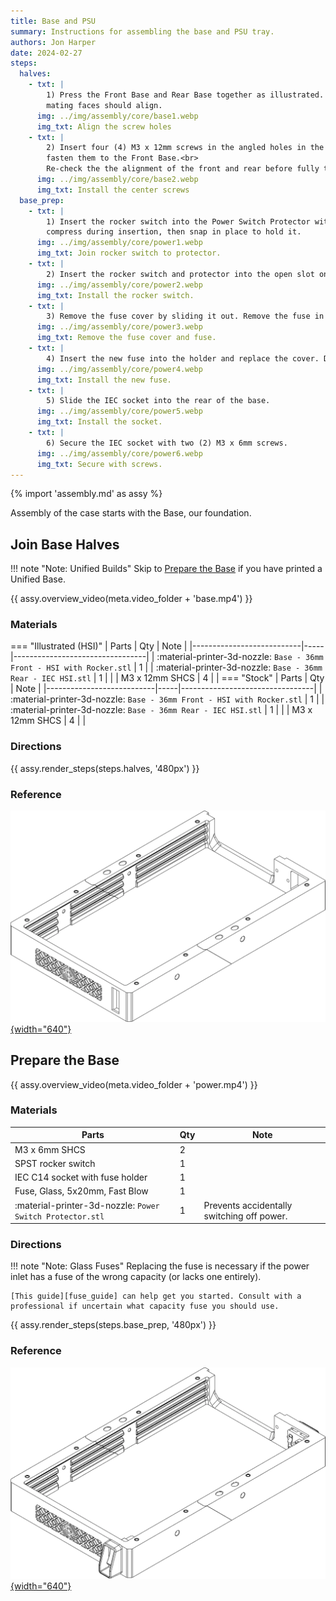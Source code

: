 ```yaml
---
title: Base and PSU
summary: Instructions for assembling the base and PSU tray.
authors: Jon Harper
date: 2024-02-27
steps:
  halves:
    - txt: |
        1) Press the Front Base and Rear Base together as illustrated. The angled screw holes on the
        mating faces should align.
      img: ../img/assembly/core/base1.webp
      img_txt: Align the screw holes
    - txt: |
        2) Insert four (4) M3 x 12mm screws in the angled holes in the top of the Rear Base and
        fasten them to the Front Base.<br>
        Re-check the the alignment of the front and rear before fully tightening.
      img: ../img/assembly/core/base2.webp
      img_txt: Install the center screws
  base_prep:
    - txt: |
        1) Insert the rocker switch into the Power Switch Protector with **"ON" facing up**. The flaps on the switch
        compress during insertion, then snap in place to hold it.
      img: ../img/assembly/core/power1.webp
      img_txt: Join rocker switch to protector.
    - txt: |
        2) Insert the rocker switch and protector into the open slot on the front base.
      img: ../img/assembly/core/power2.webp
      img_txt: Install the rocker switch.
    - txt: |
        3) Remove the fuse cover by sliding it out. Remove the fuse in the holder.
      img: ../img/assembly/core/power3.webp
      img_txt: Remove the fuse cover and fuse.
    - txt: |
        4) Insert the new fuse into the holder and replace the cover. Direction of the fuse does not matter.
      img: ../img/assembly/core/power4.webp
      img_txt: Install the new fuse.
    - txt: |
        5) Slide the IEC socket into the rear of the base.
      img: ../img/assembly/core/power5.webp
      img_txt: Install the socket.
    - txt: |
        6) Secure the IEC socket with two (2) M3 x 6mm screws.
      img: ../img/assembly/core/power6.webp
      img_txt: Secure with screws.
---
```


{% import 'assembly.md' as assy %}

Assembly of the case starts with the Base, our foundation.

## Join Base Halves

!!! note "Note: Unified Builds"
    Skip to [Prepare the Base](#prepare-the-base) if you have printed a Unified Base.

{{ assy.overview_video(meta.video_folder + 'base.mp4') }}

### Materials

=== "Illustrated (HSI)"
    | Parts                     | Qty | Note                            |
    |---------------------------|-----|---------------------------------|
    | :material-printer-3d-nozzle: `Base - 36mm Front - HSI with Rocker.stl` | 1 |
    | :material-printer-3d-nozzle: `Base - 36mm Rear - IEC HSI.stl` | 1 |   |
    | M3 x 12mm SHCS            | 4   |         |
=== "Stock"
    | Parts                     | Qty | Note                            |
    |---------------------------|-----|---------------------------------|
    | :material-printer-3d-nozzle: `Base - 36mm Front - HSI with Rocker.stl` | 1 |
    | :material-printer-3d-nozzle: `Base - 36mm Rear - IEC HSI.stl` | 1 |   |
    | M3 x 12mm SHCS            | 4   |         |

### Directions

{{ assy.render_steps(steps.halves, '480px') }}

### Reference

[![illustration][base_final]{width="640"}][base_final]

## Prepare the Base

{{ assy.overview_video(meta.video_folder + 'power.mp4') }}

### Materials

| Parts                     | Qty | Note                            |
|---------------------------|-----|---------------------------------|
| M3 x 6mm SHCS             | 2   |                                 |
| SPST rocker switch        | 1   |                                 |
| IEC C14 socket with fuse holder | 1   |                           |
| Fuse, Glass, 5x20mm, Fast Blow | 1 | |                            |
| :material-printer-3d-nozzle: `Power Switch Protector.stl` | 1 | Prevents accidentally switching off power.  |

### Directions

!!! note "Note: Glass Fuses"
    Replacing the fuse is necessary if the power inlet has a fuse of the wrong capacity (or lacks one entirely).

    [This guide][fuse_guide] can help get you started. Consult with a professional if uncertain what capacity fuse you should use.

{{ assy.render_steps(steps.base_prep, '480px') }}

### Reference

[![illustration][power_final]{width="640"}][power_final]

[base_final]: ../img/assembly/core/base_final.webp
[power_final]: ../img/assembly/core/power_final.webp
